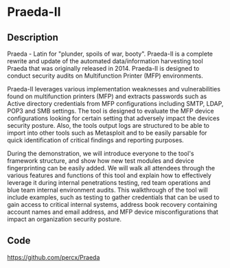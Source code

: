 # Praeda-II

## Description
Praeda - Latin for "plunder, spoils of war, booty". Praeda-II is a complete rewrite and update of the automated data/information harvesting tool Praeda that was originally released in 2014. Praeda-II is designed to conduct security audits on Multifunction Printer (MFP) environments.

Praeda-II leverages various implementation weaknesses and vulnerabilities found on multifunction printers (MFP) and extracts passwords such as Active directory credentials from MFP configurations including SMTP, LDAP, POP3 and SMB settings. The tool is designed to evaluate the MFP device configurations looking for certain setting that adversely impact the devices security posture. Also, the tools output logs are structured to be able to import into other tools such as Metasploit and to be easily parsable for quick identification of critical findings and reporting purposes.

During the demonstration, we will introduce everyone to the tool's framework structure, and show how new test modules and device fingerprinting can be easily added. We will walk all attendees through the various features and functions of this tool and explain how to effectively leverage it during internal penetrations testing, red team operations and blue team internal environment audits. This walkthrough of the tool will include examples, such as testing to gather credentials that can be used to gain access to critical internal systems, address book recovery containing account names and email address, and MFP device misconfigurations that impact an organization security posture.

## Code
https://github.com/percx/Praeda
